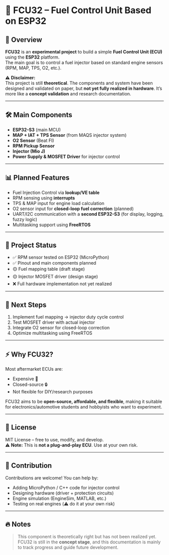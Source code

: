 # 🚀 FCU32 – Fuel Control Unit Based on ESP32

## 📌 Overview  
**FCU32** is an **experimental project** to build a simple **Fuel Control Unit (ECU)** using the **ESP32** platform.  
The main goal is to control a fuel injector based on standard engine sensors (RPM, MAP, TPS, O2, etc.).  

⚠️ **Disclaimer:**  
This project is still **theoretical**. The components and system have been designed and validated on paper, but **not yet fully realized in hardware**. It’s more like a **concept validation** and research documentation.

---

## 🛠️ Main Components
- **ESP32-S3** (main MCU)  
- **MAP + IAT + TPS Sensor** (from MAQS injector system)  
- **O2 Sensor** (Beat FI)  
- **RPM Pickup Sensor**  
- **Injector (Mio J)**  
- **Power Supply & MOSFET Driver** for injector control  

---

## 📊 Planned Features
- Fuel Injection Control via **lookup/VE table**  
- RPM sensing using **interrupts**  
- TPS & MAP input for engine load calculation  
- O2 sensor input for **closed-loop fuel correction** (planned)  
- UART/I2C communication with a **second ESP32-S3** (for display, logging, fuzzy logic)  
- Multitasking support using **FreeRTOS**  

---

## 📂 Project Status
- ✅ RPM sensor tested on ESP32 (MicroPython)  
- ✅ Pinout and main components planned  
- 🟡 Fuel mapping table (draft stage)  
- 🟡 Injector MOSFET driver (design stage)  
- ❌ Full hardware implementation not yet realized  

---

## 🚧 Next Steps
1. Implement fuel mapping → injector duty cycle control  
2. Test MOSFET driver with actual injector  
3. Integrate O2 sensor for closed-loop correction  
4. Optimize multitasking using FreeRTOS  

---

## ⚡ Why FCU32?
Most aftermarket ECUs are:  
- Expensive 💸  
- Closed-source 🔒  
- Not flexible for DIY/research purposes  

FCU32 aims to be **open-source, affordable, and flexible**, making it suitable for electronics/automotive students and hobbyists who want to experiment.

---

## 📜 License
MIT License – free to use, modify, and develop.  
⚠️ **Note:** This is **not a plug-and-play ECU**. Use at your own risk.

---

## 🤝 Contribution
Contributions are welcome! You can help by:  
- Adding MicroPython / C++ code for injector control  
- Designing hardware (driver + protection circuits)  
- Engine simulation (EngineSim, MATLAB, etc.)  
- Testing on real engines (⚠️ do it at your own risk)  

---

## 🔥 Notes
> This component is theoretically right but has not been realized yet.  
> FCU32 is still in the **concept stage**, and this documentation is mainly to track progress and guide future development.  
